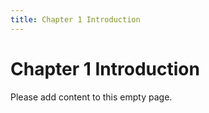 ```yaml
---
title: Chapter 1 Introduction
---
```


# Chapter 1 Introduction

Please add content to this empty page.
